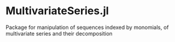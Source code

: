 # MultivariateSeries.jl
Package for manipulation of sequences indexed by monomials, of multivariate series and their decomposition
